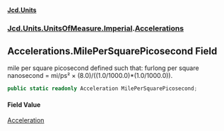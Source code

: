 #### [Jcd.Units](index 'index')
### [Jcd.Units.UnitsOfMeasure.Imperial](Jcd.Units.UnitsOfMeasure.Imperial 'Jcd.Units.UnitsOfMeasure.Imperial').[Accelerations](Accelerations 'Jcd.Units.UnitsOfMeasure.Imperial.Accelerations')

## Accelerations.MilePerSquarePicosecond Field

mile per square picosecond defined such that: furlong per square nanosecond = mi/ps² ×
(8.0)/((1.0/1000.0)*(1.0/1000.0)).

```csharp
public static readonly Acceleration MilePerSquarePicosecond;
```

#### Field Value
[Acceleration](Acceleration 'Jcd.Units.UnitTypes.Acceleration')